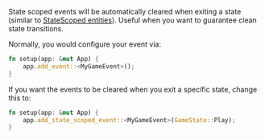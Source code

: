 <!-- Add state scoped events -->
<!-- https://github.com/bevyengine/bevy/pull/15085 -->

State scoped events will be automatically cleared when exiting a state (similar to [StateScoped entities](https://bevyengine.org/news/bevy-0-14/#state-scoped-entities)). Useful when you want to guarantee clean state transitions.

Normally, you would configure your event via:
```rust
fn setup(app: &mut App) {
    app.add_event::<MyGameEvent>();
}
```

If you want the events to be cleared when you exit a specific state, change this to:
```rust
fn setup(app: &mut App) {
    app.add_state_scoped_event::<MyGameEvent>(GameState::Play);
}
```

